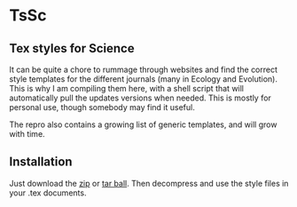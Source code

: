 TsSc
====

## Tex styles for Science

It can be quite a chore to rummage through websites and find the correct
style templates for the different journals (many in Ecology and Evolution).
This is why I am compiling them
here, with a shell script that will automatically pull the updates versions
when needed. This is mostly for personal use, though  somebody may find it useful.

The repro also contains a growing list of generic templates, and will
grow with time.

## Installation

Just download the [zip](https://github.com/MarcoDVisser/TsSc/zipball/master) 
or [tar ball](https://github.com/MarcoDVisser/TsSc/tarball/master).
Then decompress and use the style files in your .tex documents.
 
